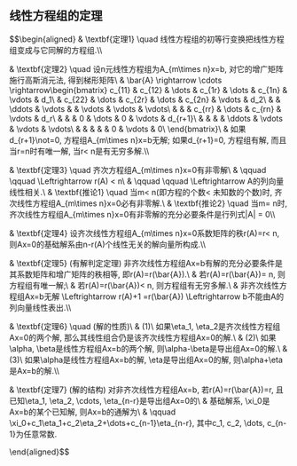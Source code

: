 ## 线性方程组的定理
$$\begin{aligned}
& \textbf{定理1} \quad 线性方程组的初等行变换把线性方程组变成与它同解的方程组.\\\\

& \textbf{定理2} \quad 设n元线性方程组为A_{m\times n}x=b, 对它的增广矩阵施行高斯消元法, 得到梯形矩阵\\
& \bar{A} \rightarrow \cdots \rightarrow\begin{bmatrix}
c_{11} & c_{12} & \dots & c_{1r} & \dots & c_{1n} & \vdots & d_1\\
 & c_{22} & \dots & c_{2r} & \dots & c_{2n} & \vdots & d_2\\
 &  & \ddots & \vdots &  & \vdots & \vdots & \vdots\\
 &  &  & c_{rr} & \dots & c_{rn} & \vdots & d_r\\
 &  &  & 0 & \dots & 0 & \vdots & d_{r+1}\\
 &  &  &  & \ddots & \vdots & \vdots & \vdots\\
 &  &  &  &  & 0 & \vdots & 0\\
\end{bmatrix}\\
& 如果d_{r+1}\not=0, 方程组A_{m\times n}x=b无解; 如果d_{r+1}=0, 方程组有解, 而且当r=n时有唯一解, 当r< n是有无穷多解.\\\\

& \textbf{定理3} \quad 齐次方程组A_{m\times n}x=0有非零解\\
& \qquad \qquad \Leftrightarrow r(A) < n\\
& \qquad \qquad \Leftrightarrow A的列向量线性相关.\\
& \textbf{推论1} \quad 当m< n(即方程的个数< 未知数的个数)时, 齐次线性方程组A_{m\times n}x=0必有非零解.\\
& \textbf{推论2} \quad 当m= n时, 齐次线性方程组A_{m\times n}x=0有非零解的充分必要条件是行列式|A| = 0\\\\

& \textbf{定理4} 设齐次线性方程组A_{m\times n}x=0系数矩阵的秩r(A)=r< n, 则Ax=0的基础解系由n-r(A)个线性无关的解向量所构成.\\\\

& \textbf{定理5} (有解判定定理) 非齐次线性方程组Ax=b有解的充分必要条件是其系数矩阵和增广矩阵的秩相等, 即r(A)=r(\bar{A}).\\
& 若r(A)=r(\bar{A})= n, 则方程组有唯一解;\\
& 若r(A)=r(\bar{A})< n, 则方程组有无穷多解.\\
& 非齐次线性方程组Ax=b无解 \Leftrightarrow r(A)+1 =r(\bar{A}) \Leftrightarrow b不能由A的列向量线性表出.\\\\

& \textbf{定理6} \quad (解的性质)\\
& (1)\ 如果\eta_1, \eta_2是齐次线性方程组Ax=0的两个解, 那么其线性组合仍是该齐次线性方程组Ax=0的解.\\
& (2)\ 如果\alpha, \beta是线性方程组Ax=b的两个解, 则\alpha-\beta是导出组Ax=0的解.\\
& (3)\ 如果\alpha是线性方程组Ax=b的解, \eta是导出组Ax=0的解, 则\alpha+\eta是Ax=b的解.\\\\

& \textbf{定理7} (解的结构) 对非齐次线性方程组Ax=b, 若r(A)=r(\bar{A})=r, 且已知\eta_1, \eta_2, \cdots, \eta_{n-r}是导出组Ax=0的\\
& 基础解系, \xi_0是Ax=b的某个已知解, 则Ax=b的通解为\\
& \qquad \xi_0+c_1\eta_1+c_2\eta_2+\dots+c_{n-1}\eta_{n-r}, 其中c_1, c_2, \dots, c_{n-1}为任意常数.

\end{aligned}$$
